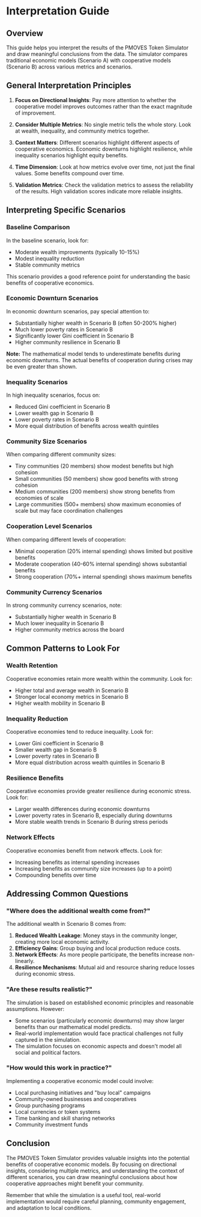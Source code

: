 # Interpretation Guide

## Overview

This guide helps you interpret the results of the PMOVES Token Simulator and draw meaningful conclusions from the data. The simulator compares traditional economic models (Scenario A) with cooperative models (Scenario B) across various metrics and scenarios.

## General Interpretation Principles

1. **Focus on Directional Insights**: Pay more attention to whether the cooperative model improves outcomes rather than the exact magnitude of improvement.

2. **Consider Multiple Metrics**: No single metric tells the whole story. Look at wealth, inequality, and community metrics together.

3. **Context Matters**: Different scenarios highlight different aspects of cooperative economics. Economic downturns highlight resilience, while inequality scenarios highlight equity benefits.

4. **Time Dimension**: Look at how metrics evolve over time, not just the final values. Some benefits compound over time.

5. **Validation Metrics**: Check the validation metrics to assess the reliability of the results. High validation scores indicate more reliable insights.

## Interpreting Specific Scenarios

### Baseline Comparison

In the baseline scenario, look for:
- Moderate wealth improvements (typically 10-15%)
- Modest inequality reduction
- Stable community metrics

This scenario provides a good reference point for understanding the basic benefits of cooperative economics.

### Economic Downturn Scenarios

In economic downturn scenarios, pay special attention to:
- Substantially higher wealth in Scenario B (often 50-200% higher)
- Much lower poverty rates in Scenario B
- Significantly lower Gini coefficient in Scenario B
- Higher community resilience in Scenario B

**Note:** The mathematical model tends to underestimate benefits during economic downturns. The actual benefits of cooperation during crises may be even greater than shown.

### Inequality Scenarios

In high inequality scenarios, focus on:
- Reduced Gini coefficient in Scenario B
- Lower wealth gap in Scenario B
- Lower poverty rates in Scenario B
- More equal distribution of benefits across wealth quintiles

### Community Size Scenarios

When comparing different community sizes:
- Tiny communities (20 members) show modest benefits but high cohesion
- Small communities (50 members) show good benefits with strong cohesion
- Medium communities (200 members) show strong benefits from economies of scale
- Large communities (500+ members) show maximum economies of scale but may face coordination challenges

### Cooperation Level Scenarios

When comparing different levels of cooperation:
- Minimal cooperation (20% internal spending) shows limited but positive benefits
- Moderate cooperation (40-60% internal spending) shows substantial benefits
- Strong cooperation (70%+ internal spending) shows maximum benefits

### Community Currency Scenarios

In strong community currency scenarios, note:
- Substantially higher wealth in Scenario B
- Much lower inequality in Scenario B
- Higher community metrics across the board

## Common Patterns to Look For

### Wealth Retention

Cooperative economies retain more wealth within the community. Look for:
- Higher total and average wealth in Scenario B
- Stronger local economy metrics in Scenario B
- Higher wealth mobility in Scenario B

### Inequality Reduction

Cooperative economies tend to reduce inequality. Look for:
- Lower Gini coefficient in Scenario B
- Smaller wealth gap in Scenario B
- Lower poverty rates in Scenario B
- More equal distribution across wealth quintiles in Scenario B

### Resilience Benefits

Cooperative economies provide greater resilience during economic stress. Look for:
- Larger wealth differences during economic downturns
- Lower poverty rates in Scenario B, especially during downturns
- More stable wealth trends in Scenario B during stress periods

### Network Effects

Cooperative economies benefit from network effects. Look for:
- Increasing benefits as internal spending increases
- Increasing benefits as community size increases (up to a point)
- Compounding benefits over time

## Addressing Common Questions

### "Where does the additional wealth come from?"

The additional wealth in Scenario B comes from:
1. **Reduced Wealth Leakage**: Money stays in the community longer, creating more local economic activity.
2. **Efficiency Gains**: Group buying and local production reduce costs.
3. **Network Effects**: As more people participate, the benefits increase non-linearly.
4. **Resilience Mechanisms**: Mutual aid and resource sharing reduce losses during economic stress.

### "Are these results realistic?"

The simulation is based on established economic principles and reasonable assumptions. However:
- Some scenarios (particularly economic downturns) may show larger benefits than our mathematical model predicts.
- Real-world implementation would face practical challenges not fully captured in the simulation.
- The simulation focuses on economic aspects and doesn't model all social and political factors.

### "How would this work in practice?"

Implementing a cooperative economic model could involve:
- Local purchasing initiatives and "buy local" campaigns
- Community-owned businesses and cooperatives
- Group purchasing programs
- Local currencies or token systems
- Time banking and skill sharing networks
- Community investment funds

## Conclusion

The PMOVES Token Simulator provides valuable insights into the potential benefits of cooperative economic models. By focusing on directional insights, considering multiple metrics, and understanding the context of different scenarios, you can draw meaningful conclusions about how cooperative approaches might benefit your community.

Remember that while the simulation is a useful tool, real-world implementation would require careful planning, community engagement, and adaptation to local conditions.
